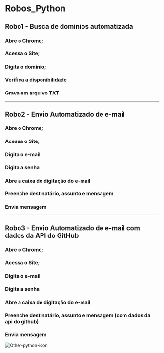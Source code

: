 # Robos_Python

## Robo1 - Busca de domínios automatizada
### Abre o Chrome;
### Acessa o Site;
### Digita o domínio;
### Verifica a disponibilidade
### Grava em arquivo TXT
______________________

## Robo2 - Envio Automatizado de e-mail
### Abre o Chrome;
### Acessa o Site;
### Digita o e-mail;
### Digita a senha
### Abre a caixa de digitação do e-mail
### Preenche destinatário, assunto e mensagem
### Envia mensagem
______________________

## Robo3 - Envio Automatizado de e-mail com dados da API do GitHub
### Abre o Chrome;
### Acessa o Site;
### Digita o e-mail;
### Digita a senha
### Abre a caixa de digitação do e-mail
### Preenche destinatário, assunto e mensagem (com dados da api do github)
### Envia mensagem

![Other-python-icon](https://user-images.githubusercontent.com/39570139/62841439-63561d80-bc7e-11e9-95e3-bd5454047fbd.png)


